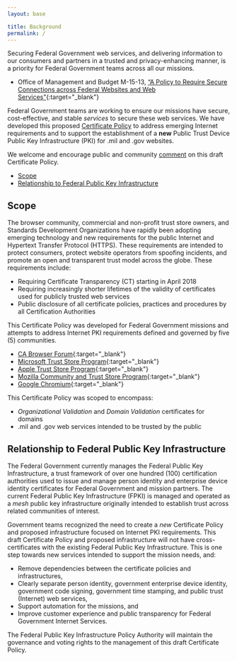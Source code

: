 ```yaml
---
layout: base

title: Background
permalink: /
---
```


Securing Federal Government web services, and delivering information to our consumers and partners in a trusted and privacy-enhancing manner, is a priority for Federal Government teams across all our missions.

 - Office of Management and Budget M-15-13, [“A Policy to Require Secure Connections across Federal Websites and Web Services”](https://https.cio.gov/){:target="_blank"}

Federal Government teams are working to ensure our missions have secure, cost-effective, and stable _services_ to secure these web services.   We have developed this proposed [Certificate Policy]({{site.baseurl}}/certificatepolicy) to address emerging Internet requirements and to support the establishment of a **new** Public Trust Device Public Key Infrastructure (PKI) for .mil and .gov websites.

We welcome and encourage public and community [comment]({{site.baseurl}}/requestcomment) on this draft Certificate Policy.  

- [Scope](#scope)
- [Relationship to Federal Public Key Infrastructure](#relationship-to-federal-public-key-infrastructure)

## Scope
The browser community, commercial and non-profit trust store owners, and Standards Development Organizations have rapidly been adopting emerging technology and new requirements for the public Internet and Hypertext Transfer Protocol (HTTPS).  These requirements are intended to protect consumers, protect website operators from spoofing incidents, and promote an open and transparent trust model across the globe.   These requirements include:

- Requiring Certificate Transparency (CT) starting in April 2018
- Requiring increasingly shorter lifetimes of the validity of certificates used for publicly trusted web services
- Public disclosure of all certificate policies, practices and procedures by all Certification Authorities

This Certificate Policy was developed for Federal Government missions and attempts to address Internet PKI requirements defined and governed by five (5) communities.

- [CA Browser Forum](https://cabforum.org/){:target="_blank"}
- [Microsoft Trust Store Program](https://technet.microsoft.com/en-us/library/cc751157.aspx){:target="_blank"}
- [Apple Trust Store Program](https://www.apple.com/certificateauthority/ca_program.html){:target="_blank"}
- [Mozilla Community and Trust Store Program](https://www.mozilla.org/en-US/about/governance/policies/security-group/certs/){:target="_blank"}
- [Google Chromium](https://sites.google.com/a/chromium.org/dev/Home/chromium-security/certificate-transparency){:target="_blank"}

This Certificate Policy was scoped to encompass:

- _Organizational Validation_ and _Domain Validation_ certificates for domains
- .mil and .gov web services intended to be trusted by the public


## Relationship to Federal Public Key Infrastructure
The Federal Government currently manages the Federal Public Key Infrastructure, a trust framework of over one hundred (100) certification authorities used to issue and manage person identity and enterprise device identity certificates for Federal Government and mission partners. The current Federal Public Key Infrastructure (FPKI) is managed and operated as a _mesh_ public key infrastructure originally intended to establish trust across related communities of interest.

Government teams recognized the need to create a _new_ Certificate Policy and proposed infrastructure focused on Internet PKI requirements.  This draft Certificate Policy and proposed infrastructure will not have cross-certificates with the existing Federal Public Key Infrastructure.  This is one step towards new services intended to support the mission needs, and:

- Remove dependencies between the certificate policies and infrastructures,
- Clearly separate person identity, government enterprise device identity, government code signing, government time stamping, and public trust (Internet) web services,
- Support automation for the missions, and
- Improve customer experience and public transparency for Federal Government Internet Services.

The Federal Public Key Infrastructure Policy Authority will maintain the governance and voting rights to the management of this draft Certificate Policy.   
